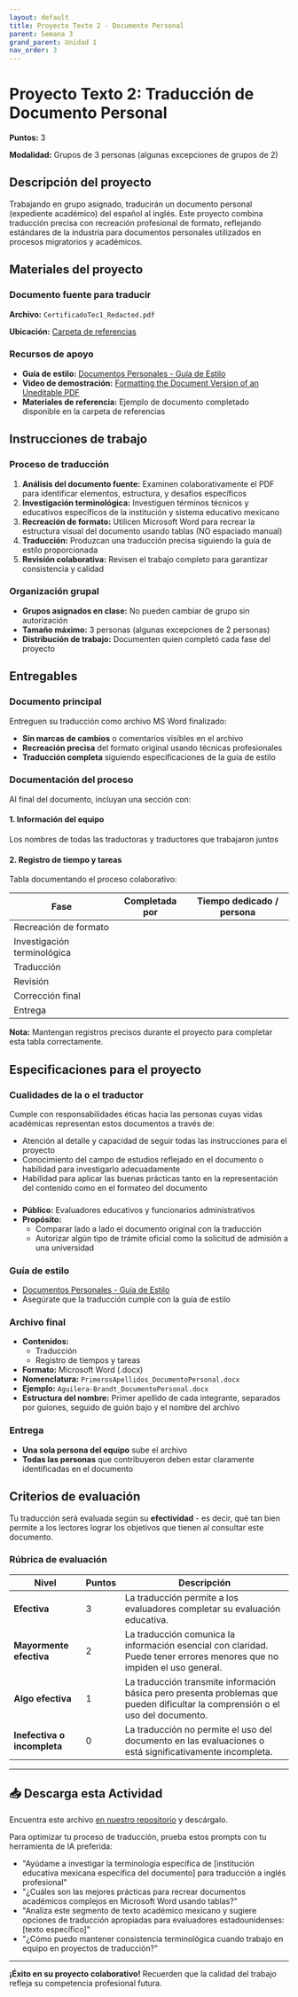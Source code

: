 ```yaml
---
layout: default
title: Proyecto Texto 2 - Documento Personal
parent: Semana 3
grand_parent: Unidad 1
nav_order: 3
---
```


# Proyecto Texto 2: Traducción de Documento Personal

**Puntos:** 3

**Modalidad:** Grupos de 3 personas (algunas excepciones de grupos de 2)

## Descripción del proyecto

Trabajando en grupo asignado, traducirán un documento personal (expediente académico) del español al inglés. Este proyecto combina traducción precisa con recreación profesional de formato, reflejando estándares de la industria para documentos personales utilizados en procesos migratorios y académicos.

## Materiales del proyecto

### Documento fuente para traducir
**Archivo:** `CertificadoTec1_Redacted.pdf`

**Ubicación:** [Carpeta de referencias](https://github.com/alainamb/uic_tr18-trad-inversa-es-en/tree/main/unidad1/semana3/referencias)

### Recursos de apoyo
- **Guía de estilo:** [Documentos Personales - Guía de Estilo](./docs-personales-estilo.md)
- **Video de demostración:** [Formatting the Document Version of an Uneditable PDF](https://youtu.be/f7tYpNnp-Wo)
- **Materiales de referencia:** Ejemplo de documento completado disponible en la carpeta de referencias

## Instrucciones de trabajo

### Proceso de traducción
1. **Análisis del documento fuente:** Examinen colaborativamente el PDF para identificar elementos, estructura, y desafíos específicos
2. **Investigación terminológica:** Investiguen términos técnicos y educativos específicos de la institución y sistema educativo mexicano
3. **Recreación de formato:** Utilicen Microsoft Word para recrear la estructura visual del documento usando tablas (NO espaciado manual)
4. **Traducción:** Produzcan una traducción precisa siguiendo la guía de estilo proporcionada
5. **Revisión colaborativa:** Revisen el trabajo completo para garantizar consistencia y calidad

### Organización grupal
- **Grupos asignados en clase:** No pueden cambiar de grupo sin autorización
- **Tamaño máximo:** 3 personas (algunas excepciones de 2 personas)
- **Distribución de trabajo:** Documenten quien completó cada fase del proyecto

## Entregables

### Documento principal
Entreguen su traducción como archivo MS Word finalizado:
- **Sin marcas de cambios** o comentarios visibles en el archivo
- **Recreación precisa** del formato original usando técnicas profesionales
- **Traducción completa** siguiendo especificaciones de la guía de estilo

### Documentación del proceso
Al final del documento, incluyan una sección con:

#### 1. Información del equipo
Los nombres de todas las traductoras y traductores que trabajaron juntos

#### 2. Registro de tiempo y tareas
Tabla documentando el proceso colaborativo:

| **Fase** | **Completada por** | **Tiempo dedicado / persona** |
|----------|--------------------|-----------------------------|
| Recreación de formato | | |
| Investigación terminológica | | |
| Traducción | | |
| Revisión | | |
| Corrección final | | |
| Entrega | | |

**Nota:** Mantengan registros precisos durante el proyecto para completar esta tabla correctamente.

## Especificaciones para el proyecto

### Cualidades de la o el traductor

Cumple con responsabilidades éticas hacia las personas cuyas vidas académicas representan estos documentos a través de:

- Atención al detalle y capacidad de seguir todas las instrucciones para el proyecto
- Conocimiento del campo de estudios reflejado en el documento o habilidad para investigarlo adecuadamente
- Habilidad para aplicar las buenas prácticas tanto en la representación del contenido como en el formateo del documento

###
- **Público:** Evaluadores educativos y funcionarios administrativos
- **Propósito:**
  - Comparar lado a lado el documento original con la traducción
  - Autorizar algún tipo de trámite oficial como la solicitud de admisión a una universidad

### Guía de estilo
- [Documentos Personales - Guía de Estilo](./docs-personales-estilo.md)
- Asegúrate que la traducción cumple con la guía de estilo

### Archivo final
- **Contenidos:**
  - Traducción
  - Registro de tiempos y tareas 
- **Formato:** Microsoft Word (.docx)
- **Nomenclatura:** `PrimerosApellidos_DocumentoPersonal.docx`
- **Ejemplo:** `Aguilera-Brandt_DocumentoPersonal.docx`
- **Estructura del nombre:** Primer apellido de cada integrante, separados por guiones, seguido de guión bajo y el nombre del archivo

### Entrega
- **Una sola persona del equipo** sube el archivo
- **Todas las personas** que contribuyeron deben estar claramente identificadas en el documento

## Criterios de evaluación

Tu traducción será evaluada según su **efectividad** - es decir, qué tan bien permite a los lectores lograr los objetivos que tienen al consultar este documento.

### Rúbrica de evaluación

| **Nivel** | **Puntos** | **Descripción** |
|-----------|------------|-----------------|
| **Efectiva** | 3 | La traducción permite a los evaluadores completar su evaluación educativa. |
| **Mayormente efectiva** | 2 | La traducción comunica la información esencial con claridad. Puede tener errores menores que no impiden el uso general. |
| **Algo efectiva** | 1 | La traducción transmite información básica pero presenta problemas que pueden dificultar la comprensión o el uso del documento. |
| **Inefectiva o incompleta** | 0 | La traducción no permite el uso del documento en las evaluaciones o está significativamente incompleta. |

---

## 📥 Descarga esta Actividad

Encuentra este archivo [en nuestro repositorio](https://github.com/alainamb/uic_tr18-trad-inversa-es-en/blob/main/unidad1/semana3/proyecto-texto2.md) y descárgalo.

Para optimizar tu proceso de traducción, prueba estos prompts con tu herramienta de IA preferida:

- "Ayúdame a investigar la terminología específica de [institución educativa mexicana específica del documento] para traducción a inglés profesional"
- "¿Cuáles son las mejores prácticas para recrear documentos académicos complejos en Microsoft Word usando tablas?"
- "Analiza este segmento de texto académico mexicano y sugiere opciones de traducción apropiadas para evaluadores estadounidenses: [texto específico]"
- "¿Cómo puedo mantener consistencia terminológica cuando trabajo en equipo en proyectos de traducción?"

---

**¡Éxito en su proyecto colaborativo!** Recuerden que la calidad del trabajo refleja su competencia profesional futura.
